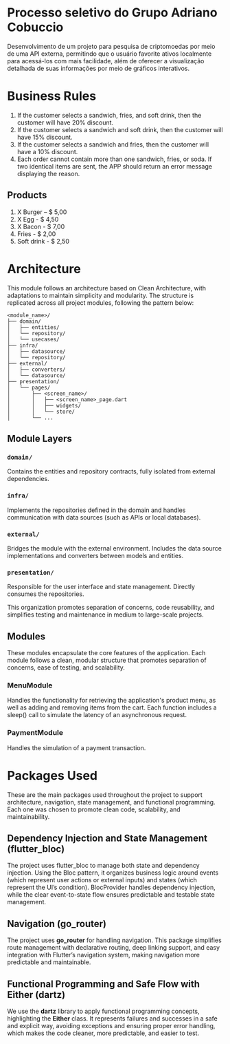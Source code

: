 # Processo seletivo do Grupo Adriano Cobuccio
Desenvolvimento de um projeto para pesquisa de criptomoedas por meio de uma API externa, permitindo que o usuário favorite ativos localmente para acessá-los com mais facilidade, além de oferecer a visualização detalhada de suas informações por meio de gráficos interativos.

# Business Rules

1. If the customer selects a sandwich, fries, and soft drink, then the customer will have 20%
discount.
2. If the customer selects a sandwich and soft drink, then the customer will have 15% discount.
3. If the customer selects a sandwich and fries, then the customer will have a 10% discount.
4. Each order cannot contain more than one sandwich, fries, or soda. If two identical items are
sent, the APP should return an error message displaying the reason.

## Products
1. X Burger – $ 5,00
2. X Egg - $ 4,50
3. X Bacon - $ 7,00
4. Fries - $ 2,00
5. Soft drink - $ 2,50

# Architecture

This module follows an architecture based on Clean Architecture, with adaptations to maintain simplicity and modularity. The structure is replicated across all project modules, following the pattern below:

```
<module_name>/
├── domain/
│   ├── entities/
│   └── repository/
│   └── usecases/
├── infra/
│   ├── datasource/
│   └── repository/
├── external/
│   ├── converters/
│   └── datasource/
├── presentation/
│   └── pages/
│       ├── <screen_name>/
│       │   ├── <screen_name>_page.dart
│       │   ├── widgets/
│       │   └── store/
│       └── ...
```

## Module Layers

### `domain/`
Contains the entities and repository contracts, fully isolated from external dependencies.

### `infra/`
Implements the repositories defined in the domain and handles communication with data sources (such as APIs or local databases).

### `external/`
Bridges the module with the external environment. Includes the data source implementations and converters between models and entities.

### `presentation/`
Responsible for the user interface and state management. Directly consumes the repositories.

This organization promotes separation of concerns, code reusability, and simplifies testing and maintenance in medium to large-scale projects.

## Modules
These modules encapsulate the core features of the application. Each module follows a clean, modular structure that promotes separation of concerns, ease of testing, and scalability.

### MenuModule
Handles the functionality for retrieving the application's product menu, as well as adding and removing items from the cart. Each function includes a sleep() call to simulate the latency of an asynchronous request.

### PaymentModule
Handles the simulation of a payment transaction.

# Packages Used
These are the main packages used throughout the project to support architecture, navigation, state management, and functional programming. Each one was chosen to promote clean code, scalability, and maintainability.

## Dependency Injection and State Management (**flutter_bloc**)
The project uses flutter_bloc to manage both state and dependency injection. Using the Bloc pattern, it organizes business logic around events (which represent user actions or external inputs) and states (which represent the UI’s condition). BlocProvider handles dependency injection, while the clear event-to-state flow ensures predictable and testable state management.

## Navigation (**go_router**)
The project uses **go_router** for handling navigation. This package simplifies route management with declarative routing, deep linking support, and easy integration with Flutter’s navigation system, making navigation more predictable and maintainable.

## Functional Programming and Safe Flow with Either (**dartz**)
We use the **dartz** library to apply functional programming concepts, highlighting the **Either** class. It represents failures and successes in a safe and explicit way, avoiding exceptions and ensuring proper error handling, which makes the code cleaner, more predictable, and easier to test.

